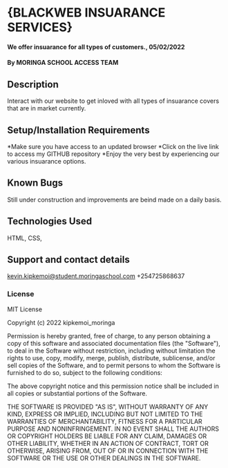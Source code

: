# {BLACKWEB INSUARANCE SERVICES}
#### We offer insuarance for all types of customers., 05/02/2022

#### By MORINGA SCHOOL ACCESS TEAM

## Description
Interact with our website to get inloved with all types of insuarance covers that are in market currently.
## Setup/Installation Requirements
*Make sure you have access to an updated browser
*Click on the live link to access my GITHUB repository
*Enjoy the very best by experiencing our various insuarance options.

## Known Bugs
Still under construction and improvements are beind made on a daily basis.
## Technologies Used
HTML, CSS,
## Support and contact details
kevin.kipkemoi@student.moringaschool.com
+254725868637
### License
MIT License

Copyright (c) 2022 kipkemoi_moringa

Permission is hereby granted, free of charge, to any person obtaining a copy
of this software and associated documentation files (the "Software"), to deal
in the Software without restriction, including without limitation the rights
to use, copy, modify, merge, publish, distribute, sublicense, and/or sell
copies of the Software, and to permit persons to whom the Software is
furnished to do so, subject to the following conditions:

The above copyright notice and this permission notice shall be included in all
copies or substantial portions of the Software.

THE SOFTWARE IS PROVIDED "AS IS", WITHOUT WARRANTY OF ANY KIND, EXPRESS OR
IMPLIED, INCLUDING BUT NOT LIMITED TO THE WARRANTIES OF MERCHANTABILITY,
FITNESS FOR A PARTICULAR PURPOSE AND NONINFRINGEMENT. IN NO EVENT SHALL THE
AUTHORS OR COPYRIGHT HOLDERS BE LIABLE FOR ANY CLAIM, DAMAGES OR OTHER
LIABILITY, WHETHER IN AN ACTION OF CONTRACT, TORT OR OTHERWISE, ARISING FROM,
OUT OF OR IN CONNECTION WITH THE SOFTWARE OR THE USE OR OTHER DEALINGS IN THE
SOFTWARE.
  

